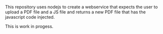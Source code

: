 This repository uses nodejs to create a webservice that expects the user to upload a PDF file and a JS file and returns a new PDF file that has the javascript code injected.

This is work in progess. 